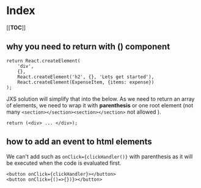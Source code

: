# Index

[[__TOC__]]

## why you need to return with () component

```
return React.createElement(
    'div',
    {},
    React.createElement('h2', {}, 'Lets get started'),
    React.createElement(ExpenseItem, {items: expense})
);
```

JXS solution will simplify that into the below. As we need to return an array of elements, we need to wrap it with **parenthesis** or one root element (not many `<section></section><section></section>` not allowed ). 
```
return (<div> ... </div>);
```

## how to add an event to html elements
We can't add such as `onClick={clickHandler()}` with parenthesis as it will be executed when the code is evaluated first. 

```
<button onClick={clickHandler}></button>
<button onClick={()=>{})}></button>

```